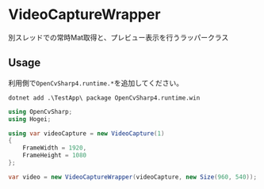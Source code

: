 # VideoCaptureWrapper

別スレッドでの常時Mat取得と、プレビュー表示を行うラッパークラス

## Usage

利用側で`OpenCvSharp4.runtime.*`を追加してください。

```pwsh
dotnet add .\TestApp\ package OpenCvSharp4.runtime.win
```

```csharp
using OpenCvSharp;
using Hogei;

using var videoCapture = new VideoCapture(1)
{
    FrameWidth = 1920,
    FrameHeight = 1080
};

var video = new VideoCaptureWrapper(videoCapture, new Size(960, 540));
```
